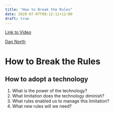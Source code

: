 ```yaml
---
title: "How to Break the Rules"
date: 2020-07-07T08:12:11+12:00
draft: true
---
```


[Link to Video](https://www.youtube.com/watch?v=hZFShSjAhlQ)

[Dan North](https://dannorth.net/)

# How to Break the Rules

## How to adopt a technology

1. What is the power of the technology?
2. What limitation does the technology diminish?
3. What rules enabled us to manage this limitation?
4. What new rules will we need?
